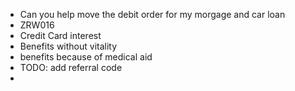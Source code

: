 
- Can you help move the debit order for my morgage and car loan
- ZRW016
- Credit Card interest 
- Benefits without vitality
- benefits because of medical aid
- TODO: add referral code
- 